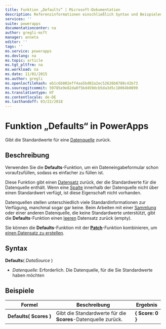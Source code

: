 ```yaml
---
title: Funktion „Defaults“ | Microsoft-Dokumentation
description: Referenzinformationen einschließlich Syntax und Beispielen für die Funktion „Defaults“ in PowerApps
services: ''
suite: powerapps
documentationcenter: na
author: gregli-msft
manager: anneta
editor: ''
tags: ''
ms.service: powerapps
ms.devlang: na
ms.topic: article
ms.tgt_pltfrm: na
ms.workload: na
ms.date: 11/01/2015
ms.author: gregli
ms.openlocfilehash: eb1c6b802eff4aa5bd02a2ec52626b8788c42b73
ms.sourcegitcommit: 59785e9e82da8f5bd459dcb5da3d5c18064b0899
ms.translationtype: HT
ms.contentlocale: de-DE
ms.lasthandoff: 03/22/2018
---
```

# <a name="defaults-function-in-powerapps"></a>Funktion „Defaults“ in PowerApps
Gibt die Standardwerte für eine [Datenquelle](../working-with-data-sources.md) zurück.  

## <a name="description"></a>Beschreibung
Verwenden Sie die **Defaults**-Funktion, um ein Dateneingabeformular schon voraufzufüllen, sodass es einfacher zu füllen ist.

Diese Funktion gibt einen [Datensatz](../working-with-tables.md#records) zurück, der die Standardwerte für die Datenquelle enthält.  Wenn eine [Spalte](../working-with-tables.md#columns) innerhalb der Datenquelle nicht über einen Standardwert verfügt, ist diese Eigenschaft nicht vorhanden.

Datenquellen stellen unterschiedlich viele Standardinformationen zur Verfügung, manchmal sogar gar keine.  Beim Arbeiten mit einer [Sammlung](../working-with-data-sources.md#collections) oder einer anderen Datenquelle, die keine Standardwerte unterstützt, gibt die **Defaults**-Funktion einen [leeren](function-isblank-isempty.md) Datensatz zurück (empty).

Sie können die **Defaults**-Funktion mit der **[Patch](function-patch.md)**-Funktion kombinieren, um [einen Datensatz zu erstellen](../working-with-data-sources.md).

## <a name="syntax"></a>Syntax
**Defaults**( *DataSource* )

* *Datenquelle*: Erforderlich. Die Datenquelle, für die Sie Standardwerte haben möchten

## <a name="examples"></a>Beispiele
| Formel | Beschreibung | Ergebnis |
| --- | --- | --- |
| **Defaults(&nbsp;Scores&nbsp;)** |Gibt die Standardwerte für die **Scores**-Datenquelle zurück. |**{ Score: 0 }** |

